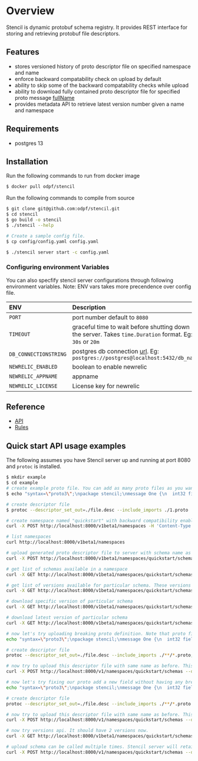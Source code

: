 # Overview

Stencil is dynamic protobuf schema registry. It provides REST interface for storing and retrieving protobuf file descriptors.

## Features

- stores versioned history of proto descriptor file on specified namespace and name
- enforce backward compatability check on upload by default
- ability to skip some of the backward compatability checks while upload
- ability to download fully contained proto descriptor file for specified proto message [fullName](https://pkg.go.dev/google.golang.org/protobuf@v1.27.1/reflect/protoreflect#FullName)
- provides metadata API to retrieve latest version number given a name and namespace

## Requirements

- postgres 13

## Installation

Run the following commands to run from docker image

```bash
$ docker pull odpf/stencil
```

Run the following commands to compile from source

```bash
$ git clone git@github.com:odpf/stencil.git
$ cd stencil
$ go build -o stencil
$ ./stencil --help

# Create a sample config file.
$ cp config/config.yaml config.yaml

$ ./stencil server start -c config.yaml

```

### Configuring environment Variables

You can also specfify stencil server configurations through following environment variables.
Note: ENV vars takes more precendence over config file.

| ENV                   | Description                                                                                                                                            |
| :-------------------- | :----------------------------------------------------------------------------------------------------------------------------------------------------- |
| `PORT`                | port number default to `8080`                                                                                                                          |
| `TIMEOUT`             | graceful time to wait before shutting down the server. Takes `time.Duration` format. Eg: `30s` or `20m`                                                |
| `DB_CONNECTIONSTRING` | postgres db connection [url](https://www.postgresql.org/docs/11/libpq-connect.html#LIBPQ-CONNSTRING). Eg: `postgres://postgres@localhost:5432/db_name` |
| `NEWRELIC_ENABLED`    | boolean to enable newrelic                                                                                                                             |
| `NEWRELIC_APPNAME`    | appname                                                                                                                                                |
| `NEWRELIC_LICENSE`    | License key for newrelic                                                                                                                               |

## Reference

- [API](../reference/api.md)
- [Rules](./rules.md)

## Quick start API usage examples

The following assumes you have Stencil server up and running at port 8080 and `protoc` is installed.

```bash
$ mkdir example
$ cd example
# create example proto file. You can add as many proto files as you want.
$ echo "syntax=\"proto3\";\npackage stencil;\nmessage One {\n  int32 field_one = 1;\n}" > 1.proto

# create descriptor file
$ protoc --descriptor_set_out=./file.desc --include_imports ./1.proto

# create namespace named "quickstart" with backward compatibility enabled
curl -X POST http://localhost:8000/v1beta1/namespaces -H 'Content-Type: application/json' -d '{"id": "quickstart", "format": "FORMAT_PROTOBUF", "compatibility": "COMPATIBILITY_BACKWARD", "description": "This field can be used to store namespace description"}'

# list namespaces
curl http://localhost:8000/v1beta1/namespaces

# upload generated proto descriptor file to server with schema name as `example` under `quickstart` namespace.
curl -X POST http://localhost:8000/v1beta1/namespaces/quickstart/schemas/example --data-binary "@file.desc"

# get list of schemas available in a namespace
curl -X GET http://localhost:8000/v1beta1/namespaces/quickstart/schemas

# get list of versions available for particular schema. These versions are auto generated. Version numbers managed by stencil.
curl -X GET http://localhost:8000/v1beta1/namespaces/quickstart/schemas/example/versions

# download specific version of particular schema
curl -X GET http://localhost:8000/v1beta1/namespaces/quickstart/schemas/example/versions/1

# download latest version of particular schema
curl -X GET http://localhost:8000/v1beta1/namespaces/quickstart/schemas/example;

# now let's try uploading breaking proto definition. Note that proto field number has changed from 1 to 2.
echo "syntax=\"proto3\";\npackage stencil;\nmessage One {\n  int32 field_one = 2;\n}" > one.proto;

# create descriptor file
protoc --descriptor_set_out=./file.desc --include_imports ./**/*.proto;

# now try to upload this descriptor file with same name as before. This call should fail, giving you reason it has failed.
curl -X POST http://localhost:8000/v1/namespaces/quickstart/schemas --data-binary "@file.desc";

# now let's try fixing our proto add a new field without having any breaking changes.
echo "syntax=\"proto3\";\npackage stencil;\nmessage One {\n  int32 field_one = 1;\nint32 field_two = 2;\n}" > one.proto;

# create descriptor file
protoc --descriptor_set_out=./file.desc --include_imports ./**/*.proto

# now try to upload this descriptor file with same name as before. This call should succeed
curl -X POST http://localhost:8000/v1/namespaces/quickstart/schemas --data-binary "@file.desc"

# now try versions api. It should have 2 versions now.
curl -X GET http://localhost:8000/v1beta1/namespaces/quickstart/schemas/example/versions

# upload schema can be called multiple times. Stencil server will retain old version if it's already uploaded. This call won't create new version again. You can verify by using versions API again.
curl -X POST http://localhost:8000/v1/namespaces/quickstart/schemas --data-binary "@file.desc"
```
